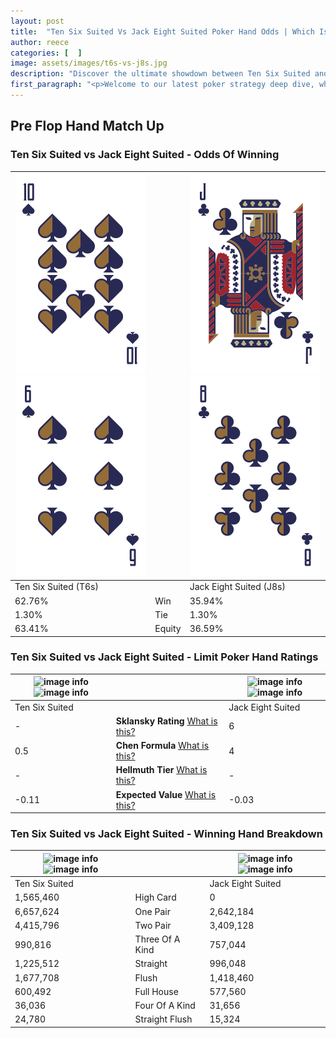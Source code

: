 ```yaml
---
layout: post
title:  "Ten Six Suited Vs Jack Eight Suited Poker Hand Odds | Which Is The Better Hand In Poker? A Complete Guide"
author: reece
categories: [  ]
image: assets/images/t6s-vs-j8s.jpg
description: "Discover the ultimate showdown between Ten Six Suited and Jack Eight Suited in poker! Uncover the odds, strategies, and scenarios where one hand triumphs over the other. Get ready to up your poker game with this thrilling analysis."
first_paragraph: "<p>Welcome to our latest poker strategy deep dive, where we're pitting two distinct hands against each other in a high-stakes showdown: Ten Six Suited vs Jack Eight Suited.</p><p>In the dynamic world of poker, every decision counts, and knowing which hand holds the upper hand is key to your success at the table.</p><p>In this article, we'll dissect these two hands, explore the scenarios where one dominates the other, and equip you with the knowledge to make strategic choices that can tip the odds in your favor.</p><p>Get ready to unravel the intriguing dynamics of these poker hands and elevate your game to new heights.</p>"
---
```




[comment]: # (sp0)

## Pre Flop Hand Match Up

<div class="table hand-ratings" markdown="1"> 



### Ten Six Suited vs Jack Eight Suited - Odds Of Winning


    
| ![image info](assets/images/hand1/t.png) ![image info](assets/images/hand1/6.png) |  | ![image info](assets/images/hand2/j.png) ![image info](assets/images/hand2/8.png) |
| -------- | -------- | -------- |
| Ten Six Suited (T6s) |  | Jack Eight Suited (J8s) |
| 62.76% | Win | 35.94% |
| 1.30% | Tie | 1.30% |
| 63.41% | Equity | 36.59% |




[comment]: # (sp1)



### Ten Six Suited vs Jack Eight Suited - Limit Poker Hand Ratings


    
| ![image info](https://www.riverpairs.com/assets/images/hand1/t.png) ![image info](https://www.riverpairs.com/assets/images/hand1/6.png) |  | ![image info](https://www.riverpairs.com/assets/images/hand2/j.png) ![image info](https://www.riverpairs.com/assets/images/hand2/8.png) |
| -------- | -------- | -------- |
| Ten Six Suited |  | Jack Eight Suited |
| - | **Sklansky Rating** [What is this?](/sklansky-rating-explained) | 6 |
| 0.5 | **Chen Formula** [What is this?](/chen-formula-explained) | 4 |
| - | **Hellmuth Tier** [What is this?](/Hellmuth-tier-explained) | - |
| -0.11 | **Expected Value** [What is this?](/expected-value-explained) | -0.03 |




[comment]: # (sp2)



### Ten Six Suited vs Jack Eight Suited - Winning Hand Breakdown


    
| ![image info](https://www.riverpairs.com/assets/images/hand1/t.png) ![image info](https://www.riverpairs.com/assets/images/hand1/6.png) |  | ![image info](https://www.riverpairs.com/assets/images/hand2/j.png) ![image info](https://www.riverpairs.com/assets/images/hand2/8.png) |
| -------- | -------- | -------- |
| Ten Six Suited |  | Jack Eight Suited |
| 1,565,460 | High Card | 0 |
| 6,657,624 | One Pair | 2,642,184 |
| 4,415,796 | Two Pair | 3,409,128 |
| 990,816 | Three Of A Kind | 757,044 |
| 1,225,512 | Straight | 996,048 |
| 1,677,708 | Flush | 1,418,460 |
| 600,492 | Full House | 577,560 |
| 36,036 | Four Of A Kind | 31,656 |
| 24,780 | Straight Flush | 15,324 |




[comment]: # (sp3)



</div>

[comment]: # (sp4)



[comment]: # (sp5)

